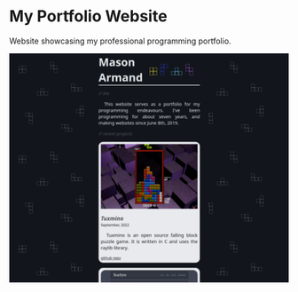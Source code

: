 # My Portfolio Website
Website showcasing my professional programming portfolio.

<img src="https://raw.githubusercontent.com/Scarbyte/masonarmandwebsite/main/screenshots/website.png" width=600>
